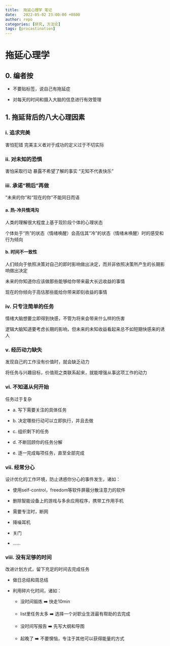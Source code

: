 ```yaml
---
title:  拖延心理学 笔记
date:   2022-05-02 23:00:00 +0800
author: repo
categories: [研究, 方法论]
tags: [procastination]
---
```


# 拖延心理学

## 0. 编者按

- 不要贴标签，说自己有拖延症

- 对每天的时间和摄入大脑的信息进行有效管理

## 1. 拖延背后的八大心理因素

### i. 追求完美

害怕犯错 完美主义者对于成功的定义过于不切实际

### ii. 对未知的恐惧

害怕采取行动 暴露不希望了解的事实 “无知不代表快乐”

### iii. 承诺“稍后”再做

“未来的你”和“现在的你”不能同日而语

#### a. 热-冷共情鸿沟

人类的理解很大程度上基于现阶段个体的心理状态

个体处于“热”的状态（情绪唤醒）会高估其“冷”的状态（情绪未唤醒）时的感受和行为倾向

#### b. 时间不一致性

人们倾向于依照决策对自己的即时影响做出决定，而并非依照决策所产生的长期影响做出决定

未来的你知道你应该做那些能够给你带来最大长远收益的事情

现在的你倾向于高估那些能给你带来即刻收益的事情

### iv. 只专注简单的任务

情绪大脑想要立即得到快感，不管为将来会带来什么样的伤害

逻辑大脑知道要考虑长期的影响，但未来的未知收益看起来总不如短期快感来的诱人

### v. 经历动力缺失

发现自己的工作没有价值时，就会缺乏动力

将任务与兴趣目标，价值观之类联系起来，就能增强从事这项工作的动力

### vi. 不知道从何开始

任务过于复杂

- a. 写下需要关注的具体任务

- b. 决定哪些行动可以立即执行，并且去做

- c. 组织剩下的任务

- d. 不断回顾你的任务分解

- e. 逐一完成每项任务，直至全部完成

### vii. 经常分心

设计优化的工作环境，防止诱惑你分心的事件发生，诸如：

- 使用self-control，freedom等软件屏蔽分散注意力的软件

- 删除智能设备上的游戏与多余应用程序，携带工作用手机

- 需要专注时，断网

- 降噪耳机

- 关门

- ……

### viii. 没有足够的时间

改进计划方式，留下充足的时间去完成任务

- 做日总结和周总结

- 利用碎片化时间，诸如：

  - 没时间锻炼 ➡️ 快走10min

  - list里任务太多 ➡️ 选择一个对职业生涯最有帮助的去完成

  - 没时间写报告 ➡️ 先写大纲和导图
  
  - 起晚了 ➡️ 不要懊恼，专注于其他可以获得能量的方式
